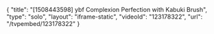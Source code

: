{
    "title": "[1508443598] ybf Complexion Perfection with Kabuki Brush",
    "type": "solo",
    "layout": "iframe-static",
    "videoId": "123178322",
    "url": "\/tvpembed\/123178322"
}